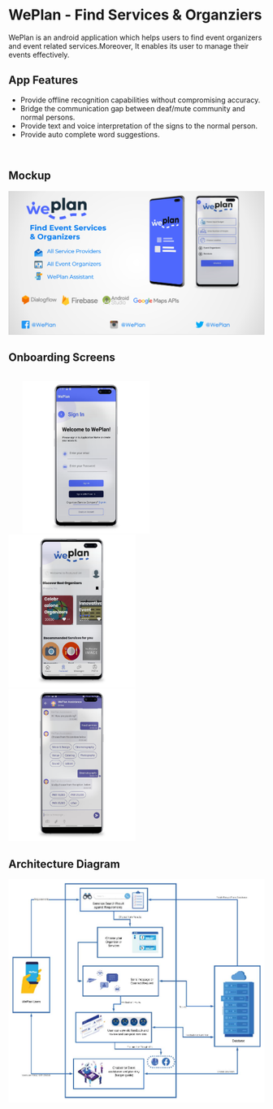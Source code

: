 # WePlan - Find Services & Organziers

WePlan is an android application which helps users to find event organizers 
and event related services.Moreover, It enables its user to manage their events 
effectively.

## App Features

- Provide offline recognition capabilities without compromising accuracy.
- Bridge the communication gap between deaf/mute community and normal persons.
- Provide text and voice interpretation of the signs to the normal person.
- Provide auto complete word suggestions.
 
 <br>
<h2> Mockup </h2>
<img src=mockup.PNG > 
<br>
<h2> Onboarding Screens </h2>
<br>
&nbsp;&nbsp;&nbsp;&nbsp;&nbsp;&nbsp;&nbsp;<img src=signin.png height="300px" width="250px" > &nbsp;&nbsp;&nbsp;&nbsp;&nbsp;&nbsp;&nbsp;<img src=dashboard.png  height="300px" width="250px"  > &nbsp;&nbsp;&nbsp;&nbsp;&nbsp;&nbsp;&nbsp; <img src=chatbot.png  height="300px" width="250px"> 


<h2> Architecture Diagram </h2>

<img src=diagram.jpg > 
